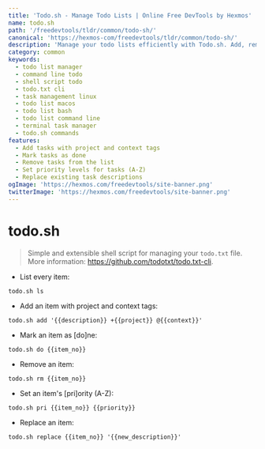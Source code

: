 ```yaml
---
title: 'Todo.sh - Manage Todo Lists | Online Free DevTools by Hexmos'
name: todo.sh
path: '/freedevtools/tldr/common/todo-sh/'
canonical: 'https://hexmos-com/freedevtools/tldr/common/todo-sh/'
description: 'Manage your todo lists efficiently with Todo.sh. Add, remove, and prioritize tasks using a simple shell script. Free online tool, no registration required.'
category: common
keywords:
  - todo list manager
  - command line todo
  - shell script todo
  - todo.txt cli
  - task management linux
  - todo list macos
  - todo list bash
  - todo list command line
  - terminal task manager
  - todo.sh commands
features:
  - Add tasks with project and context tags
  - Mark tasks as done
  - Remove tasks from the list
  - Set priority levels for tasks (A-Z)
  - Replace existing task descriptions
ogImage: 'https://hexmos.com/freedevtools/site-banner.png'
twitterImage: 'https://hexmos.com/freedevtools/site-banner.png'
---
```


# todo.sh

> Simple and extensible shell script for managing your `todo.txt` file.
> More information: <https://github.com/todotxt/todo.txt-cli>.

- List every item:

`todo.sh ls`

- Add an item with project and context tags:

`todo.sh add '{{description}} +{{project}} @{{context}}'`

- Mark an item as [do]ne:

`todo.sh do {{item_no}}`

- Remove an item:

`todo.sh rm {{item_no}}`

- Set an item's [pri]ority (A-Z):

`todo.sh pri {{item_no}} {{priority}}`

- Replace an item:

`todo.sh replace {{item_no}} '{{new_description}}'`
